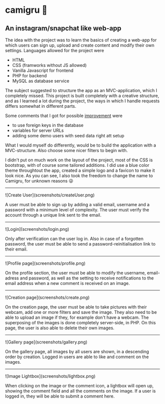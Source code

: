 # camigru :camera_flash:

## An instagram/snapchat like web-app

The idea with the project was to learn the basics of creating a web-app for which users can sign up, upload and create content and modify their own settings. Languages allowed for the project were
- HTML
- CSS (framworks without JS allowed)
- Vanilla Javascript for frontend
- PHP for backend
- MySQL as database service

The subject suggested to structure the app as an MVC-application, which I completely missed. This project is built completely with a creative structure, and as I learned a lot during the project, the ways in which I handle requests differs somewhat in different parts.

Some comments that I got for possible <u>improvement</u> were
- to use foreign keys in the database
- variables for server URLs
- adding some demo users with seed data right att setup

What I would myself do differently, would be to build the application with a MVC-structure. Also choose some nicer filters to begin with.

I didn't put on much work on the layout of the project, most of the CSS is bootstrap, with of course some tailored additions. I did use a blue color theme throughtout the app, created a simple logo and a favicon to make it look nice. As you can see, I also took the freedom to change the name to Camigru, for unknown reasons :stuck_out_tongue_winking_eye: 

<hr></hr>
![Create User](screenshots/createUser.png)

A user must be able to sign up by adding a valid email, username and a password with a minimum level of complexity. The user must verify the account through a unique link sent to the email.

<hr></hr>
![Login](screenshots/login.png)

Only after verification can the user log in. Also in case of a forgotten password, the user must be able to send a password-reinitialisation link to their email.

<hr></hr>
![Profile page](screenshots/profile.png)

On the profile section, the user must be able to modify the username, email-adress and password, as well as the setting to receive notifications to the email address when a new comment is received on an image.

<hr></hr>
![Creation page](screenshots/create.png)

On the creation page, the user must be able to take pictures with their webcam, add one or more filters and save the image. They also need to be able to upload an image if they, for example don't have a webcam. The superposing of the images is done completely server-side, in PHP. On this page, the user is also able to delete their own images.

<hr></hr>
![Gallery page](screenshots/gallery.png)

On the gallery page, all images by all users are shown, in a descending order by creation. Logged in users are able to like and comment on the images.

<hr></hr>
![Image Lightbox](screenshots/lightbox.png)

When clicking on the image or the comment icon, a lightbox will open up, showing the comment field and all the comments on the image. If a user is logged in, they will be able to submit a comment here.
